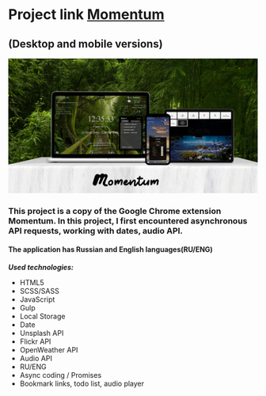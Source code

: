 # Project link [Momentum](https://constantinetu-momentum.netlify.app/) 
## (Desktop and mobile versions)
![](https://raw.githubusercontent.com/ConstantineTU/Portfolio/main/Momentum2.webp)

### This project is a copy of the Google Chrome extension Momentum. In this project, I first encountered asynchronous API requests, working with dates, audio API.
#### The application has Russian and English languages(RU/ENG)

***Used technologies:***
- HTML5
- SCSS/SASS
- JavaScript 
- Gulp
- Local Storage
- Date
- Unsplash API
- Flickr API
- OpenWeather API
- Audio API
- RU/ENG
- Async coding / Promises
- Bookmark links, todo list, audio player
